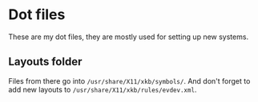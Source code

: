 # Dot files
These are my dot files, they are mostly used for setting up new systems.

## Layouts folder
Files from there go into `/usr/share/X11/xkb/symbols/`.
And don't forget to add new layouts to `/usr/share/X11/xkb/rules/evdev.xml`.
